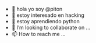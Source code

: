 - 👋 hola yo soy @piton
- 👀 estoy interesado en hacking
- 🌱 estoy aprendiendo python
- 💞️ I’m looking to collaborate on ...
- 📫 How to reach me ...

<!---
LuisJustoRodriguez/LuisJustoRodriguez is a ✨ special ✨ repository because its `README.md` (this file) appears on your GitHub profile.
You can click the Preview link to take a look at your changes.
--->
